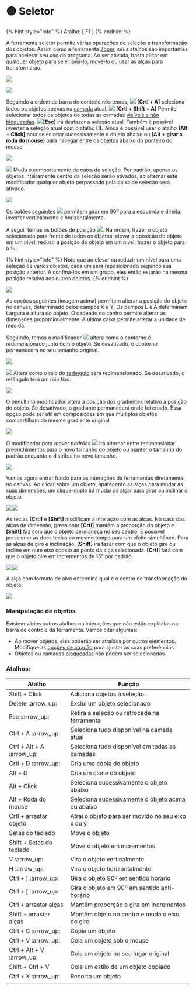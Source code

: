 # 🟡 Seletor

{% hint style="info" %}
Atalho: \[ F1 ]
{% endhint %}

A ferramenta seletor permite várias operações de seleção e transformação dos objetos. Assim como a ferramenta [Zoom](zoom.md), seus atalhos são importantes para acelerar seu uso do programa. Ao ser ativada, basta clicar em qualquer objeto para selecioná-lo, movê-lo ou usar as alças para transformarão.

![](<../.gitbook/assets/Peek 01-07-2022 13-33.gif>)

![](../.gitbook/assets/1)

Seguindo a ordem da barra de controle nós temos, ![](<../.gitbook/assets/image (49) (1).png>) **\[Crtl + A]** seleciona todos os objetos apenas na [camada](../paineis/camadas-e-objetos.md) atual. ![](<../.gitbook/assets/image (45) (1).png>) **\[Crtl + Shift + A]** Permite selecionar todos os objetos de todas as camadas [visíveis e não bloqueadas](../paineis/camadas-e-objetos.md#visivel-e-bloqueado). ![](<../.gitbook/assets/image (17) (1).png>)**\[Esc]** irá desfazer a seleção atual. Também é possível inverter a seleção atual com o atalho **\[!].**  Ainda é possível usar o atalho **\[Alt + Click]** para selecionar sucessivamente o objeto abaixo ou **\[Alt + girar a roda do mouse]** para navegar entre os objetos abaixo do ponteiro do mouse.

![](<../.gitbook/assets/Peek 01-07-2022 14-40.gif>)

![](<../.gitbook/assets/image (20) (1) (1).png>) Muda o comportamento da caixa de seleção. Por padrão, apenas os objetos inteiramente dentro da seleção serão ativados, ao alternar este modificador qualquer objeto perpassado pela caixa de seleção será ativado.

![](<../.gitbook/assets/Peek 01-07-2022 13-39.gif>)

Os botões seguintes ![](<../.gitbook/assets/image (36) (1) (1).png>) permitem girar em 90º para a esquerda e direita; inverter verticalmente e horizontalmente.&#x20;

A seguir temos os botões de posição ![](<../.gitbook/assets/image (27).png>). Na ordem, trazer o objeto selecionado para frente de todos os objetos; elevar a oposição do objeto em um nível; reduzir a posição do objeto em um nivel; trazer o objeto para trás.

{% hint style="info" %}
Note que ao elevar ou reduzir um nível para uma seleção de vários objetos, cada um será reposicionado segundo sua posição anterior. A confiná-los em um grupo, eles então estarão na mesma posição relativa aos outros objetos.
{% endhint %}

![](<../.gitbook/assets/image (42) (1).png>)

As opções seguintes (imagem acima) permitem alterar a posição do objeto no canvas, determinado pelos campos X e Y. Os campos L e A determinam Largura e altura do objeto. O cadeado no centro permite alterar as dimensões proporcionalmente. A última caixa permite alterar a unidade de medida.

Seguindo, temos o modificador ![](<../.gitbook/assets/image (37) (1).png>) altera como o contorno é redimensionado junto com o objeto. Se desativado, o contorno permanecerá no seu tamanho original.

![](<../.gitbook/assets/Peek 01-07-2022 14-03.gif>)

![](<../.gitbook/assets/image (52) (1) (1).png>) Altera como o raio do [retângulo](retangulo.md) será redimensionado. Se desativado, o retângulo terá um raio fixo.&#x20;

![](<../.gitbook/assets/Peek 01-07-2022 14-04.gif>)

O penúltimo modificador altera a posição dos gradientes relativo à posição do objeto. Se desativado, o gradiante permanecerá onde foi criado. Essa opção pode ser útil em composições em que múltiplos objetos compartilham do mesmo gradiente original.

![](<../.gitbook/assets/Peek 01-07-2022 14-10.gif>)

O modificador para _mover padrões_ ![](../.gitbook/assets/2) irá alternar entre redimensionar preenchimentos para o novo tamanho do objeto ou manter o tamanho do padrão enquanto o distribui no novo tamanho.

![](../.gitbook/assets/3)

Vamos agora entrar fundo para as interações da ferramentas diretamente no canvas. Ao clicar sobre um objeto, aparecerão as alças para mudar as suas dimensões, um clique-duplo irá mudar as alçar para girar ou inclinar o objeto.

![](<../.gitbook/assets/image (35) (1).png>)![](<../.gitbook/assets/image (58) (1).png>)

As teclas **\[Crtl]** e **\[Shift]** modificam a interação com as alças. No caso das alças de dimensão, pressionar **\[Crtl]** mantêm a proporção do objeto e **\[Shift]** faz com que o objeto permaneça no seu centro. É possível pressionar as duas teclas ao mesmo tempo para um efeito simultâneo. Para as alças de giro e inclinação, **\[Shift]** irá fazer com que o objeto gire ou incline em num eixo oposto ao ponto da alça selecionada. **\[Crtl]** fará com que o objeto gire em incrementos de 15º por padrão.

![](<../.gitbook/assets/Peek 01-07-2022 14-54.gif>)![](<../.gitbook/assets/Peek 01-07-2022 14-59.gif>)

A alça com formato de alvo determina qual é o centro de transformação do objeto.&#x20;

![](<../.gitbook/assets/Peek 01-07-2022 15-04.gif>)

### Manipulação de objetos <a href="#_fzh6itdyg8ba" id="_fzh6itdyg8ba"></a>

Existem vários outros atalhos ou interações que não estão explícitas na barra de controle da ferramenta. Vamos citar algumas:&#x20;



* Ao mover objetos, eles poderão ser atraídos por outros elementos. Modifique as [opções de atração](../configuracoes-de-atracao.md) para ajustar às suas preferências.&#x20;
* Objetos ou camadas [bloqueadas](../paineis/camadas-e-objetos.md#visivel-e-bloqueado) não podem ser selecionados.

### Atalhos:

| Atalho                     | Função                                             |
| -------------------------- | -------------------------------------------------- |
| Shift + Click              | Adiciona objetos à seleção.                        |
| Delete :arrow\_up:         | Exclui um objeto selecionado                       |
| Esc :arrow\_up:            | Retira a seleção ou retrocede na ferramenta        |
| Ctrl + A :arrow\_up:       | Seleciona tudo disponível na camada atual          |
| Ctrl + Alt + A :arrow\_up: | Seleciona tudo disponível em todas as camadas      |
| Crtl + D :arrow\_up:       | Cria uma cópia do objeto                           |
| Alt + D                    | Cria um clone do objeto                            |
| Alt + Click                | Seleciona sucessivamente o objeto abaixo           |
| Alt + Roda do mouse        | Seleciona sucessivamente o objeto acima ou abaixo  |
| Crtl + arrastar objeto     | Atrai o objeto para ser movido no seu eixo x ou y  |
| Setas do teclado           | Move o objeto                                      |
| Shift + Setas do teclado   | Move o objeto em incrementos                       |
| V :arrow\_up:              | Vira o objeto verticalmente                        |
| H :arrow\_up:              | Vira o objeto horizontalmente                      |
| Ctrl + ] :arrow\_up:       | Gira o objeto 90º em sentido horário               |
| Ctrl + \[ :arrow\_up:      | Gira o objeto em 90º em sentido anti-horário       |
| Ctrl + arrastar alças      | Mantêm proporção e gira em incrementos             |
| Shift + arrastar alças     | Mantêm objeto no centro e muda o eixo do giro      |
| Ctrl + C :arrow\_up:       | Copia um objeto                                    |
| Ctrl + V :arrow\_up:       | Cola um objeto sob o mouse                         |
| Ctrl + Alt + V :arrow\_up: | Cola um objeto no seu lugar original               |
| Shift + Ctrl + V           | Cola um estilo de um objeto copiado                |
| Ctrl + X :arrow\_up:       | Recorta um objeto                                  |
|                            |                                                    |




